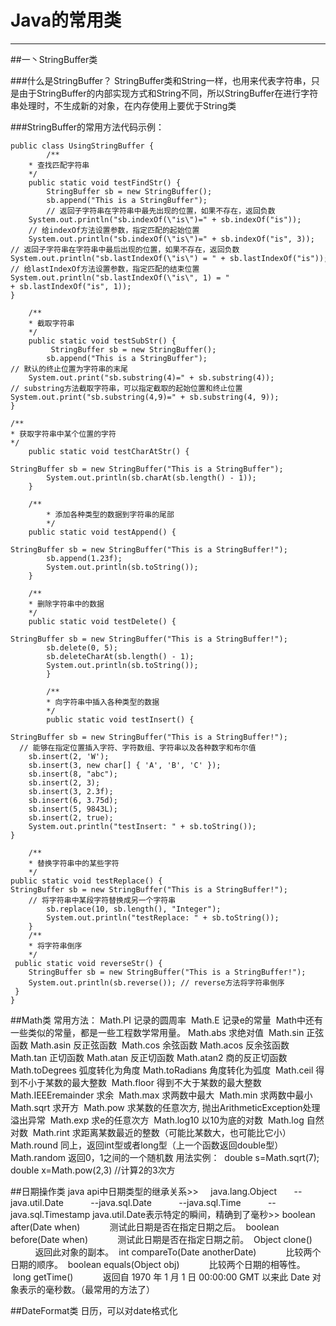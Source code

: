 ﻿# Java的常用类


---

##一丶StringBuffer类

###什么是StringBuffer？
StringBuffer类和String一样，也用来代表字符串，只是由于StringBuffer的内部实现方式和String不同，所以StringBuffer在进行字符串处理时，不生成新的对象，在内存使用上要优于String类

###StringBuffer的常用方法代码示例：

    public class UsingStringBuffer {  
            /** 
        * 查找匹配字符串 
        */  
        public static void testFindStr() {  
            StringBuffer sb = new StringBuffer();  
            sb.append("This is a StringBuffer");  
            // 返回子字符串在字符串中最先出现的位置，如果不存在，返回负数  
        System.out.println("sb.indexOf(\"is\")=" + sb.indexOf("is"));  
        // 给indexOf方法设置参数，指定匹配的起始位置  
        System.out.println("sb.indexOf(\"is\")=" + sb.indexOf("is", 3));  
    // 返回子字符串在字符串中最后出现的位置，如果不存在，返回负数  
    System.out.println("sb.lastIndexOf(\"is\") = " + sb.lastIndexOf("is"));  
    // 给lastIndexOf方法设置参数，指定匹配的结束位置  
    System.out.println("sb.lastIndexOf(\"is\", 1) = "  
    + sb.lastIndexOf("is", 1));  
    }  
        
        /** 
        * 截取字符串 
        */  
        public static void testSubStr() {  
             StringBuffer sb = new StringBuffer();  
            sb.append("This is a StringBuffer");  
    // 默认的终止位置为字符串的末尾  
        System.out.print("sb.substring(4)=" + sb.substring(4));  
    // substring方法截取字符串，可以指定截取的起始位置和终止位置  
    System.out.print("sb.substring(4,9)=" + sb.substring(4, 9));  
    }  
        
    /** 
    * 获取字符串中某个位置的字符 
    */  
        public static void testCharAtStr() {  
            StringBuffer sb = new StringBuffer("This is a StringBuffer");  
            System.out.println(sb.charAt(sb.length() - 1));  
        }  
        
        /** 
            * 添加各种类型的数据到字符串的尾部 
            */  
        public static void testAppend() {  
            StringBuffer sb = new StringBuffer("This is a StringBuffer!");  
            sb.append(1.23f);  
            System.out.println(sb.toString());  
        }  
        
        /** 
        * 删除字符串中的数据 
        */  
        public static void testDelete() {  
            StringBuffer sb = new StringBuffer("This is a StringBuffer!");  
            sb.delete(0, 5);  
            sb.deleteCharAt(sb.length() - 1);  
            System.out.println(sb.toString());  
            }  
            
            /** 
            * 向字符串中插入各种类型的数据 
            */  
            public static void testInsert() {  
            StringBuffer sb = new StringBuffer("This is a StringBuffer!");  
      // 能够在指定位置插入字符、字符数组、字符串以及各种数字和布尔值  
        sb.insert(2, 'W');  
        sb.insert(3, new char[] { 'A', 'B', 'C' });  
        sb.insert(8, "abc");  
        sb.insert(2, 3);  
        sb.insert(3, 2.3f);  
        sb.insert(6, 3.75d);  
        sb.insert(5, 9843L);  
        sb.insert(2, true);  
        System.out.println("testInsert: " + sb.toString());  
    }  
        
        /** 
        * 替换字符串中的某些字符 
        */  
    public static void testReplace() {  
    StringBuffer sb = new StringBuffer("This is a StringBuffer!");  
        // 将字符串中某段字符替换成另一个字符串  
            sb.replace(10, sb.length(), "Integer");  
            System.out.println("testReplace: " + sb.toString());  
        }  
        /** 
        * 将字符串倒序 
        */  
     public static void reverseStr() {  
        StringBuffer sb = new StringBuffer("This is a StringBuffer!");  
        System.out.println(sb.reverse()); // reverse方法将字符串倒序  
     }  
    }  
    
##Math类
常用方法：
Math.PI 记录的圆周率 
	Math.E 记录e的常量 
	Math中还有一些类似的常量，都是一些工程数学常用量。
Math.abs 求绝对值 
	Math.sin 正弦函数 Math.asin 反正弦函数 
	Math.cos 余弦函数 Math.acos 反余弦函数 
	Math.tan 正切函数 Math.atan 反正切函数 Math.atan2 商的反正切函数 
	Math.toDegrees 弧度转化为角度 Math.toRadians 角度转化为弧度 
	Math.ceil 得到不小于某数的最大整数 
	Math.floor 得到不大于某数的最大整数 
	Math.IEEEremainder 求余 
	Math.max 求两数中最大 
	Math.min 求两数中最小 
	Math.sqrt 求开方 
	Math.pow 求某数的任意次方, 抛出ArithmeticException处理溢出异常 
	Math.exp 求e的任意次方 
	Math.log10 以10为底的对数 
	Math.log 自然对数 
	Math.rint 求距离某数最近的整数（可能比某数大，也可能比它小） 
	Math.round 同上，返回int型或者long型（上一个函数返回double型） 
	Math.random 返回0，1之间的一个随机数
用法实例： 
double s=Math.sqrt(7); 
double x=Math.pow(2,3) //计算2的3次方

##日期操作类
java api中日期类型的继承关系>>
    java.lang.Object
      --java.util.Date
          --java.sql.Date
          --java.sql.Time
          --java.sql.Timestamp
java.util.Date表示特定的瞬间，精确到了毫秒>>
boolean	after(Date when) 
          测试此日期是否在指定日期之后。
 boolean	before(Date when) 
          测试此日期是否在指定日期之前。
 Object	clone() 
          返回此对象的副本。
 int	compareTo(Date anotherDate) 
          比较两个日期的顺序。
 boolean	equals(Object obj) 
          比较两个日期的相等性。
 long	getTime() 
          返回自 1970 年 1 月 1 日 00:00:00 GMT 以来此 Date 对象表示的毫秒数。（最常用的方法了）

##DateFormat类 
日历，可以对date格式化




